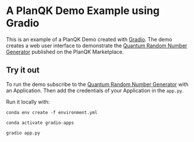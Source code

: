 # A PlanQK Demo Example using Gradio

This is an example of a PlanQK Demo created with [Gradio](https://www.gradio.app/).
The demo creates a web user interface to demonstrate the [Quantum Random Number Generator](https://platform.planqk.de/marketplace/apis/88b46e18-3d5f-4674-ba04-0d3416c0decd) published on the PlanQK Marketplace.


## Try it out

To run the demo subscribe to the [Quantum Random Number Generator](https://platform.planqk.de/marketplace/apis/88b46e18-3d5f-4674-ba04-0d3416c0decd) with an Application.
Then add the credentials of your Application in the ```app.py```.

Run it locally with: 

``` 
conda env create -f environment.yml

conda activate gradio-apps

gradio app.py
```
